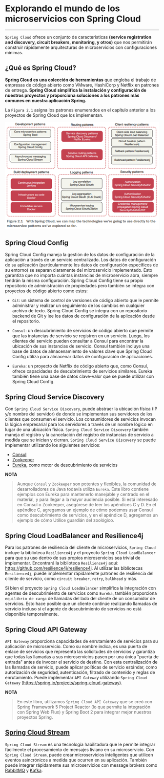 # Explorando el mundo de los microservicios con Spring Cloud

---

`Spring Cloud` ofrece un conjunto de características **(service registration and discovery, circuit breakers,
monitoring, y otros)** que nos permitirán construir rápidamente arquitecturas de microservicios con configuraciones
mínimas.

## ¿Qué es Spring Cloud?

**Spring Cloud es una colección de herramientas** que engloba el trabajo de empresas de código abierto como VMware,
HashiCorp y Netflix en patrones de entrega. **Spring Cloud simplifica la instalación y configuración de nuestros
proyectos y proporciona soluciones a los patrones más comunes en nuestra aplicación Spring.**

La `Figura 2.1` asigna los patrones enumerados en el capítulo anterior a los proyectos de Spring Cloud que los
implementan.

![10.spring-cloud-microservices-pattern.png](./assets/10.spring-cloud-microservices-pattern.png)

## Spring Cloud Config

Spring Cloud Config maneja la gestión de los datos de configuración de la aplicación a través de un servicio
centralizado. Los datos de configuración de su aplicación (particularmente los datos de configuración específicos de su
entorno) se separan claramente del microservicio implementado. Esto garantiza que no importa cuántas instancias de
microservicio abra, siempre tendrán la misma configuración. Spring Cloud Config tiene su propio repositorio de
administración de propiedades pero también se integra con proyectos de código abierto como estos:

- `Git`: un sistema de control de versiones de código abierto que le permite administrar y realizar un seguimiento de
  los cambios en cualquier archivo de texto. Spring Cloud Config se integra con un repositorio backend de Git y lee los
  datos de configuración de la aplicación desde el repositorio.


- `Consul`: un descubrimiento de servicios de código abierto que permite que las instancias de servicio se registren en
  un servicio. Luego, los clientes del servicio pueden consultar a Consul para encontrar la ubicación de sus instancias
  de servicio. Consul también incluye una base de datos de almacenamiento de valores clave que Spring Cloud Config
  utiliza para almacenar datos de configuración de aplicaciones.


- `Eureka`: un proyecto de Netflix de código abierto que, como Consul, ofrece capacidades de descubrimiento de servicios
  similares. Eureka también tiene una base de datos clave-valor que se puede utilizar con Spring Cloud Config.

## Spring Cloud Service Discovery

Con `Spring Cloud Service Discovery`, puede abstraer la ubicación física (IP y/o nombre del servidor) de donde se
implementan sus servidores de los clientes que consumen el servicio. Los consumidores de servicios invocan la lógica
empresarial para los servidores a través de un nombre lógico en lugar de una ubicación
física. `Spring Cloud Service Discovery` también maneja el registro y la cancelación del registro de instancias de
servicio a medida que se inician y cierran. `Spring Cloud Service Discovery` se puede implementar utilizando los
siguientes servicios:

- [Consul](https://www.consul.io/)
- [Zookeeper](https://spring.io/projects/spring-cloud-zookeeper)
- [Eureka](https://github.com/Netflix/eureka), como motor de descubrimiento de servicios

**NOTA**

> Aunque `Consul` y `Zookeeper` son potentes y flexibles, la comunidad de desarrolladores de Java todavía
> utiliza `Eureka`.
> Este libro contiene ejemplos con Eureka para mantenerlo manejable y centrado en el material, y para llegar a la mayor
> audiencia posible. Si está interesado en Consul o Zookeeper, asegúrese de leer los apéndices C y D. En el apéndice C,
> agregamos un ejemplo de cómo podemos usar Consul como descubrimiento de servicios, y en el apéndice D, agregamos un
> ejemplo de cómo Utilice guardián del zoológico.

## Spring Cloud LoadBalancer and Resilience4j

Para los patrones de resiliencia del cliente de microservicios, `Spring Cloud` incluye la biblioteca `Resilience4j` y el
proyecto `Spring Cloud LoadBalancer` para que su uso dentro de sus propios microservicios sea trivial de implementar.
Encontrará la biblioteca `Resilience4j` aquí: https://github.com/resilience4j/resilience4j. Al utilizar las
bibliotecas `Resilience4j`, puede implementar rápidamente patrones de resiliencia del cliente de servicio,
como `circuit breaker`, `retry`, `bulkhead` y más.

Si bien el proyecto `Spring Cloud LoadBalancer` simplifica la integración con agentes de descubrimiento de servicios
como `Eureka`, también proporciona `equilibrio de carga` de llamadas del lado del cliente de un consumidor de servicios.
Esto hace posible que un cliente continúe realizando llamadas de servicio incluso si el agente de descubrimiento de
servicios no está disponible temporalmente.

## Spring Cloud API Gateway

`API Gateway` proporciona capacidades de enrutamiento de servicios para su aplicación de microservicio. Como su nombre
indica, es una puerta de enlace de servicios que representa las solicitudes de servicios y garantiza que todas las
llamadas a sus microservicios pasen por una única "puerta de entrada" antes de invocar el servicio de destino. Con esta
centralización de las llamadas de servicio, puede aplicar políticas de servicio estándar, como autorización de
seguridad, autenticación, filtrado de contenido y reglas de enrutamiento. Puede implementar `API Gatewa`y
utilizando `Spring Cloud Gateway` (https://spring.io/projects/spring-cloud-gateway).

**NOTA**
> En este libro, utilizamos `Spring Cloud API Gateway` que se creó con Spring Framework 5 Project Reactor (lo que
> permite la integración con Spring Web Flux) y Spring Boot 2 para integrar mejor nuestros proyectos Spring.

## [Spring Cloud Stream](https://cloud.spring.io/spring-cloud-stream)

`Spring Cloud Stream` es una tecnología habilitadora que le permite integrar fácilmente el procesamiento de mensajes
liviano en su microservicio. Con `Spring Cloud Stream`, puede crear microservicios inteligentes que utilicen eventos
asincrónicos a medida que ocurren en su aplicación. También puede integrar rápidamente sus microservicios con message
brokers como [RabbitMQ](https://www.rabbitmq.com) y [Kafka](http://kafka.apache.org).

